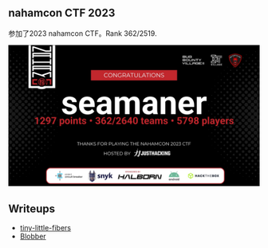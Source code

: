 ## nahamcon CTF 2023

参加了2023 nahamcon CTF。Rank 362/2519. 

![seamaner](./c67a189bed4b429c7c920e29af130d709dfebeeee9d2ae25447f27a7c02f5f3a.png)

## Writeups
- [tiny-little-fibers](./tiny-little-fibers/README.md) 
- [Blobber](./Blobber/README.md)

